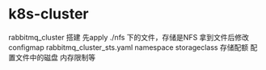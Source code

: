 # k8s-cluster
rabbitmq_cluster 搭建
先apply ./nfs 下的文件，存储是NFS
拿到文件后修改configmap  rabbitmq_cluster_sts.yaml namespace storageclass 存储配额 配置文件中的磁盘 内存限制等
